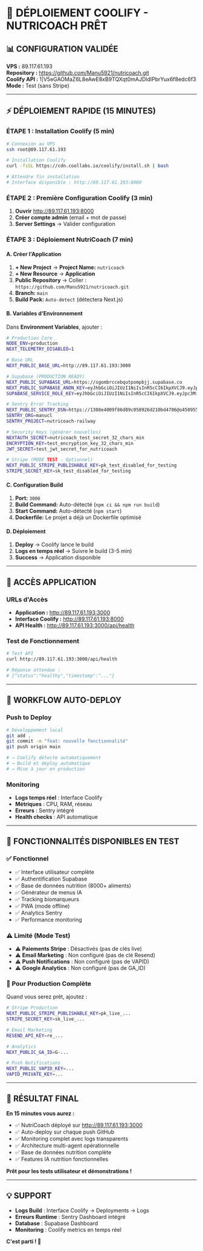 # 🚀 DÉPLOIEMENT COOLIFY - NUTRICOACH PRÊT

## 📊 CONFIGURATION VALIDÉE

**VPS :** 89.117.61.193  
**Repository :** https://github.com/Manu5921/nutricoach.git  
**Coolify API :** 1|V5eGAOMaZ6L8eAwE8xB9TQXqt0mAJDldIPbrYux6f8edc6f3  
**Mode :** Test (sans Stripe)  

---

## ⚡ DÉPLOIEMENT RAPIDE (15 MINUTES)

### **ÉTAPE 1 : Installation Coolify (5 min)**

```bash
# Connexion au VPS
ssh root@89.117.61.193

# Installation Coolify
curl -fsSL https://cdn.coollabs.io/coolify/install.sh | bash

# Attendre fin installation
# Interface disponible : http://89.117.61.193:8000
```

### **ÉTAPE 2 : Première Configuration Coolify (3 min)**

1. **Ouvrir** http://89.117.61.193:8000
2. **Créer compte admin** (email + mot de passe)
3. **Server Settings** → Valider configuration

### **ÉTAPE 3 : Déploiement NutriCoach (7 min)**

#### **A. Créer l'Application**
1. **+ New Project** → **Project Name:** `nutricoach`
2. **+ New Resource** → **Application**
3. **Public Repository** → Coller : `https://github.com/Manu5921/nutricoach.git`
4. **Branch:** `main`
5. **Build Pack:** `Auto-detect` (détectera Next.js)

#### **B. Variables d'Environnement**
Dans **Environment Variables**, ajouter :

```bash
# Production Core
NODE_ENV=production
NEXT_TELEMETRY_DISABLED=1

# Base URL
NEXT_PUBLIC_BASE_URL=http://89.117.61.193:3000

# Supabase (PRODUCTION READY)
NEXT_PUBLIC_SUPABASE_URL=https://sgombrccebqutpompbjj.supabase.co
NEXT_PUBLIC_SUPABASE_ANON_KEY=eyJhbGciOiJIUzI1NiIsInR5cCI6IkpXVCJ9.eyJpc3MiOiJzdXBhYmFzZSIsInJlZiI6InNnb21icmNjZWJxdXRwb21wYmpqIiwicm9sZSI6ImFub24iLCJpYXQiOjE3NTA4Mzk5NTUsImV4cCI6MjA2NjQxNTk1NX0.jsOfUsgNVWiRIdm8GJGoGAPYzZNRne3LladfTvdQnkA
SUPABASE_SERVICE_ROLE_KEY=eyJhbGciOiJIUzI1NiIsInR5cCI6IkpXVCJ9.eyJpc3MiOiJzdXBhYmFzZSIsInJlZiI6InNnb21icmNjZWJxdXRwb21wYmpqIiwicm9sZSI6InNlcnZpY2Vfcm9sZSIsImlhdCI6MTc1MDgzOTk1NSwiZXhwIjoyMDY2NDE1OTU1fQ.C96QktQzrTbZ4lm1gQPT6sJ9doSaIpXrHakxiyw2MXU

# Sentry Error Tracking
NEXT_PUBLIC_SENTRY_DSN=https://1308e4009f86d89c058926d210bd4706@o4509553369022464.ingest.de.sentry.io/4509583095234640
SENTRY_ORG=manucl
SENTRY_PROJECT=nutricoach-railway

# Security Keys (générer nouvelles)
NEXTAUTH_SECRET=nutricoach_test_secret_32_chars_min
ENCRYPTION_KEY=test_encryption_key_32_chars_min
JWT_SECRET=test_jwt_secret_for_nutricoach

# Stripe (MODE TEST - Optionnel)
NEXT_PUBLIC_STRIPE_PUBLISHABLE_KEY=pk_test_disabled_for_testing
STRIPE_SECRET_KEY=sk_test_disabled_for_testing
```

#### **C. Configuration Build**
1. **Port:** `3000`
2. **Build Command:** Auto-détecté (`npm ci && npm run build`)
3. **Start Command:** Auto-détecté (`npm start`)
4. **Dockerfile:** Le projet a déjà un Dockerfile optimisé

#### **D. Déploiement**
1. **Deploy** → Coolify lance le build
2. **Logs en temps réel** → Suivre le build (3-5 min)
3. **Success** → Application disponible

---

## 🎯 ACCÈS APPLICATION

### **URLs d'Accès**
- **Application :** http://89.117.61.193:3000
- **Interface Coolify :** http://89.117.61.193:8000
- **API Health :** http://89.117.61.193:3000/api/health

### **Test de Fonctionnement**
```bash
# Test API
curl http://89.117.61.193:3000/api/health

# Réponse attendue :
# {"status":"healthy","timestamp":"..."}
```

---

## 🔄 WORKFLOW AUTO-DEPLOY

### **Push to Deploy**
```bash
# Développement local
git add .
git commit -m "feat: nouvelle fonctionnalité"
git push origin main

# → Coolify détecte automatiquement
# → Build et deploy automatique
# → Mise à jour en production
```

### **Monitoring**
- **Logs temps réel** : Interface Coolify
- **Métriques** : CPU, RAM, réseau
- **Erreurs** : Sentry intégré
- **Health checks** : API automatique

---

## 🚨 FONCTIONNALITÉS DISPONIBLES EN TEST

### **✅ Fonctionnel**
- ✅ Interface utilisateur complète
- ✅ Authentification Supabase
- ✅ Base de données nutrition (8000+ aliments)
- ✅ Générateur de menus IA
- ✅ Tracking biomarqueurs
- ✅ PWA (mode offline)
- ✅ Analytics Sentry
- ✅ Performance monitoring

### **⚠️ Limité (Mode Test)**
- ⚠️ **Paiements Stripe** : Désactivés (pas de clés live)
- ⚠️ **Email Marketing** : Non configuré (pas de clé Resend)
- ⚠️ **Push Notifications** : Non configuré (pas de VAPID)
- ⚠️ **Google Analytics** : Non configuré (pas de GA_ID)

### **🔧 Pour Production Complète**
Quand vous serez prêt, ajoutez :
```bash
# Stripe Production
NEXT_PUBLIC_STRIPE_PUBLISHABLE_KEY=pk_live_...
STRIPE_SECRET_KEY=sk_live_...

# Email Marketing
RESEND_API_KEY=re_...

# Analytics
NEXT_PUBLIC_GA_ID=G-...

# Push Notifications
NEXT_PUBLIC_VAPID_KEY=...
VAPID_PRIVATE_KEY=...
```

---

## 🎉 RÉSULTAT FINAL

**En 15 minutes vous aurez :**
- ✅ NutriCoach déployé sur http://89.117.61.193:3000
- ✅ Auto-deploy sur chaque push GitHub
- ✅ Monitoring complet avec logs transparents
- ✅ Architecture multi-agent opérationnelle
- ✅ Base de données nutrition complète
- ✅ Features IA nutrition fonctionnelles

**Prêt pour les tests utilisateur et démonstrations !**

---

## 💡 SUPPORT

- **Logs Build** : Interface Coolify → Deployments → Logs
- **Erreurs Runtime** : Sentry Dashboard intégré
- **Database** : Supabase Dashboard
- **Monitoring** : Coolify metrics en temps réel

**C'est parti ! 🚀**